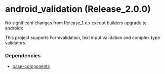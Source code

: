 # android_validation (Release_2.0.0)

No significant changes from Release_1.x.x except builders upgrade to androidx

This project supports Formvalidation, text input validation and complex type validators.

### Dependencies

- [base-components](https://github.com/gitprelimtek/android-base-components)

